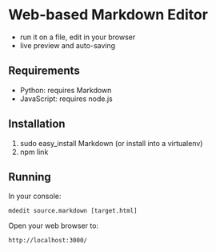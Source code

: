Web-based Markdown Editor
=========================

* run it on a file, edit in your browser
* live preview and auto-saving

Requirements
------------

* Python: requires Markdown
* JavaScript: requires node.js

Installation
------------

1. sudo easy_install Markdown (or install into a virtualenv)
1. npm link

Running
-------

In your console:

    mdedit source.markdown [target.html]

Open your web browser to:

    http://localhost:3000/

